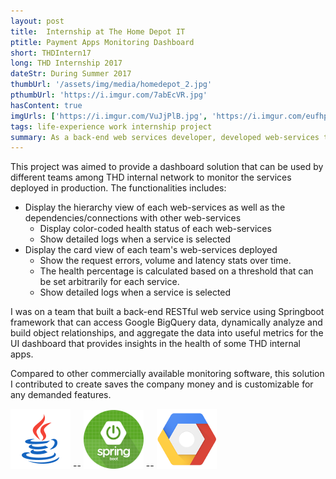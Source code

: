 ```yaml
---
layout: post
title:  Internship at The Home Depot IT
ptitle: Payment Apps Monitoring Dashboard
short: THDIntern17
long: THD Internship 2017
dateStr: During Summer 2017
thumbUrl: '/assets/img/media/homedepot_2.jpg'
pthumbUrl: 'https://i.imgur.com/7abEcVR.jpg'
hasContent: true
imgUrls: ['https://i.imgur.com/VuJjPlB.jpg', 'https://i.imgur.com/eufhpr7.jpg', 'https://i.imgur.com/1ejXmF1.jpg', 'https://i.imgur.com/8TSPU8c.jpg']
tags: life-experience work internship project
summary: As a back-end web services developer, developed web-services that queries Google BigQuery, then analyze and aggregate data into meaningful metrics that provides insights on THD internal services performance.
---
```

This project was aimed to provide a dashboard solution that can be used by different teams among THD internal network to monitor the services deployed in production. The functionalities includes:
* Display the hierarchy view of each web-services as well as the dependencies/connections with other web-services
  * Display color-coded health status of each web-services
  * Show detailed logs when a service is selected
* Display the card view of each team's web-services deployed
  * Show the request errors, volume and latency stats over time.
  * The health percentage is calculated based on a threshold that can be set arbitrarily for each service.
  * Show detailed logs when a service is selected

I was on a team that built a back-end RESTful web service using Springboot framework that can access Google BigQuery data, dynamically analyze and build object relationships, and aggregate the data into useful metrics for the UI dashboard that provides insights in the health of some THD internal apps.

Compared to other commercially available monitoring software, this solution I contributed to create saves the company money and is customizable for any demanded features.

![Java Logo](/assets/logos/java.png) -- ![Springboot Logo](/assets/logos/spring-boot.png) -- ![Google Cloud Platform Logo](/assets/logos/GCP.png)

